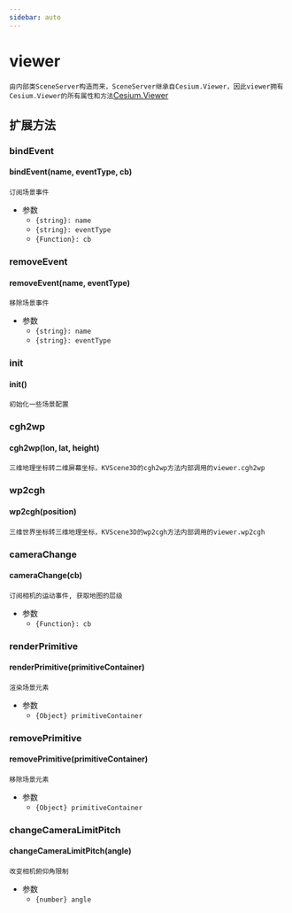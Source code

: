 ```yaml
---
sidebar: auto
---
```

# viewer

`由内部类SceneServer构造而来，SceneServer继承自Cesium.Viewer，因此viewer拥有Cesium.Viewer的所有属性和方法`[Cesium.Viewer](https://cesium.com/docs/cesiumjs-ref-doc/Viewer.html?classFilter=viewer)

## 扩展方法

### bindEvent

#### bindEvent(name, eventType, cb)

`订阅场景事件`

* 参数
    * `{string}: name`
    * `{string}: eventType`
    * `{Function}: cb`

### removeEvent

#### removeEvent(name, eventType)

`移除场景事件`

* 参数
    * `{string}: name`
    * `{string}: eventType`

### init

#### init()

`初始化一些场景配置`

### cgh2wp

#### cgh2wp(lon, lat, height)

`三维地理坐标转二维屏幕坐标，KVScene3D的cgh2wp方法内部调用的viewer.cgh2wp`

### wp2cgh

#### wp2cgh(position)

`三维世界坐标转三维地理坐标，KVScene3D的wp2cgh方法内部调用的viewer.wp2cgh`

### cameraChange

#### cameraChange(cb)

`订阅相机的运动事件, 获取地图的层级`

* 参数
    * `{Function}: cb`

### renderPrimitive

#### renderPrimitive(primitiveContainer)

`渲染场景元素`

* 参数
    * `{Object} primitiveContainer`

### removePrimitive

#### removePrimitive(primitiveContainer)

`移除场景元素`

* 参数
    * `{Object} primitiveContainer`

### changeCameraLimitPitch

#### changeCameraLimitPitch(angle)

`改变相机俯仰角限制`

* 参数
    * `{number} angle`
